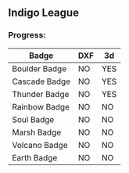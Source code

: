 ## Indigo League

### Progress:

| Badge | DXF | 3d |
|---|---|---|
| Boulder Badge | NO | YES |
| Cascade Badge | NO | YES |
| Thunder Badge | NO | YES |
| Rainbow Badge | NO | NO |
| Soul Badge | NO | NO |
| Marsh Badge | NO | NO |
| Volcano Badge | NO | NO |
| Earth Badge | NO | NO |
